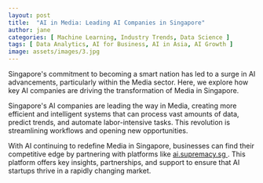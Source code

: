 ```yaml
---
layout: post
title:  "AI in Media: Leading AI Companies in Singapore"
author: jane
categories: [ Machine Learning, Industry Trends, Data Science ]
tags: [ Data Analytics, AI for Business, AI in Asia, AI Growth ]
image: assets/images/3.jpg
---
```


Singapore's commitment to becoming a smart nation has led to a surge in AI advancements, particularly within the Media sector. Here, we explore how key AI companies are driving the transformation of Media in Singapore.

Singapore's AI companies are leading the way in Media, creating more efficient and intelligent systems that can process vast amounts of data, predict trends, and automate labor-intensive tasks. This revolution is streamlining workflows and opening new opportunities.

With AI continuing to redefine Media in Singapore, businesses can find their competitive edge by partnering with platforms like <a href="https://ai.supremacy.sg" target="_blank"> ai.supremacy.sg </a>. This platform offers key insights, partnerships, and support to ensure that AI startups thrive in a rapidly changing market.
